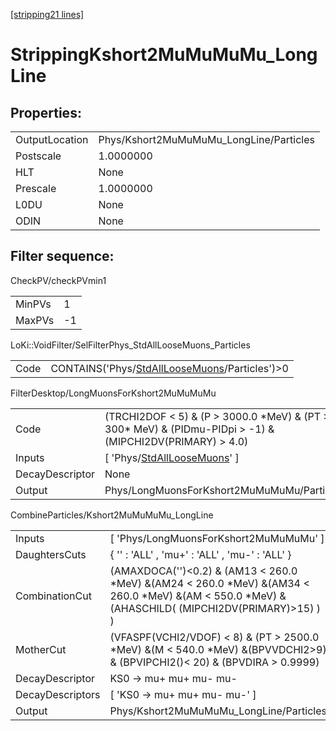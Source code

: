 [[stripping21 lines]](./stripping21-index)

# StrippingKshort2MuMuMuMu_LongLine

## Properties:

|                |                                         |
|----------------|-----------------------------------------|
| OutputLocation | Phys/Kshort2MuMuMuMu_LongLine/Particles |
| Postscale      | 1.0000000                               |
| HLT            | None                                    |
| Prescale       | 1.0000000                               |
| L0DU           | None                                    |
| ODIN           | None                                    |

## Filter sequence:

CheckPV/checkPVmin1

|        |     |
|--------|-----|
| MinPVs | 1   |
| MaxPVs | -1  |

LoKi::VoidFilter/SelFilterPhys_StdAllLooseMuons_Particles

|      |                                                                                                  |
|------|--------------------------------------------------------------------------------------------------|
| Code | CONTAINS('Phys/[StdAllLooseMuons](./stripping21-commonparticles-stdallloosemuons)/Particles')\>0 |

FilterDesktop/LongMuonsForKshort2MuMuMuMu

|                 |                                                                                                                |
|-----------------|----------------------------------------------------------------------------------------------------------------|
| Code            | (TRCHI2DOF \< 5) & (P \> 3000.0 \*MeV) & (PT \> 300\* MeV) & (PIDmu-PIDpi \> -1) & (MIPCHI2DV(PRIMARY) \> 4.0) |
| Inputs          | [ 'Phys/[StdAllLooseMuons](./stripping21-commonparticles-stdallloosemuons)' ]                                |
| DecayDescriptor | None                                                                                                           |
| Output          | Phys/LongMuonsForKshort2MuMuMuMu/Particles                                                                     |

CombineParticles/Kshort2MuMuMuMu_LongLine

|                  |                                                                                                                                                           |
|------------------|-----------------------------------------------------------------------------------------------------------------------------------------------------------|
| Inputs           | [ 'Phys/LongMuonsForKshort2MuMuMuMu' ]                                                                                                                  |
| DaughtersCuts    | { '' : 'ALL' , 'mu+' : 'ALL' , 'mu-' : 'ALL' }                                                                                                            |
| CombinationCut   | (AMAXDOCA('')\<0.2) & (AM13 \< 260.0 \*MeV) &(AM24 \< 260.0 \*MeV) &(AM34 \< 260.0 \*MeV) &(AM \< 550.0 \*MeV) & (AHASCHILD( (MIPCHI2DV(PRIMARY)\>15) ) ) |
| MotherCut        | (VFASPF(VCHI2/VDOF) \< 8) & (PT \> 2500.0 \*MeV) &(M \< 540.0 \*MeV) &(BPVVDCHI2\>9) & (BPVIPCHI2()\< 20) & (BPVDIRA \> 0.9999)                           |
| DecayDescriptor  | KS0 -\> mu+ mu+ mu- mu-                                                                                                                                   |
| DecayDescriptors | [ 'KS0 -\> mu+ mu+ mu- mu-' ]                                                                                                                           |
| Output           | Phys/Kshort2MuMuMuMu_LongLine/Particles                                                                                                                   |
